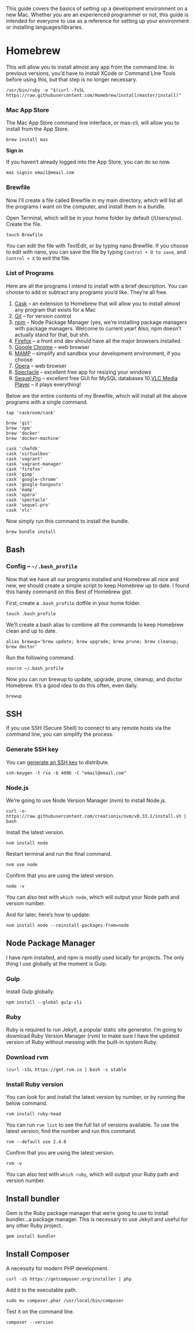 This guide covers the basics of setting up a development environment on a new Mac. Whether you are an experienced programmer or not, this guide is intended for everyone to use as a reference for setting up your environment or installing languages/libraries.

# Homebrew
This will allow you to install almost any app from the command line. In previous versions, you’d have to install XCode or Command Line Tools before using this, but that step is no longer necessary.

```
/usr/bin/ruby -e "$(curl -fsSL https://raw.githubusercontent.com/Homebrew/install/master/install)"
```

### Mac App Store
The Mac App Store command line interface, or mas-cli, will allow you to install from the App Store.

```
brew install mas
```

**Sign in**

If you haven’t already logged into the App Store, you can do so now.

```
mas signin email@email.com
```

### Brewfile
Now I’ll create a file called Brewfile in my main directory, which will list all the programs I want on the computer, and install them in a bundle.

Open Terminal, which will be in your home folder by default (/Users/you). Create the file.

```
touch Brewfile
```

You can edit the file with TextEdit, or by typing nano Brewfile. If you choose to edit with nano, you can save the file by typing ```Control + O to save```, and ```Control + X``` to exit the file.

### List of Programs

Here are all the programs I intend to install with a brief description. You can choose to add or subtract any programs you’d like. They’re all free.

1. [Cask](https://caskroom.github.io/) – an extension to Homebrew that will allow you to install almost any program that exists for a Mac
2. [Git](https://git-scm.com/) – for version control
3. [npm](https://www.npmjs.com/) – Node Package Manager (yes, we’re installing package managers with package managers. Welcome to current year! Also, npm doesn’t actually stand for that, but shh.
4. [Firefox](https://www.mozilla.org/en-US/firefox/products/) – a front end dev should have all the major browsers installed
5. [Google Chrome](https://www.google.com/chrome/) – web browser
6. [MAMP](https://www.mamp.info/en/) – simplify and sandbox your development environment, if you choose
7. [Opera](http://www.opera.com/) – web browser
8. [Spectacle](https://www.spectacleapp.com/) – excellent free app for resizing your windows
9. [Sequel Pro](https://www.sequelpro.com/) – excellent free GUI for MySQL databases
10.[VLC Media Player](http://www.videolan.org/vlc/index.html) – it plays everything!

Below are the entire contents of my Brewfile, which will install all the above programs with a single command.

```
tap 'caskroom/cask'

brew 'git'
brew 'npm'
brew 'docker'
brew 'docker-machine'

cask 'chefdk'
cask 'virtualbox'
cask 'vagrant'
cask 'vagrant-manager'
cask 'firefox'
cask 'gimp'
cask 'google-chrome'
cask 'google-hangouts'
cask 'mamp'
cask 'opera'
cask 'spectacle'
cask 'sequel-pro'
cask 'vlc'
```

Now simply run this command to install the bundle.

```
brew bundle install
```

## Bash

### Config – ```~/.bash_profile```
Now that we have all our programs installed and Homebrew all nice and new, we should create a simple script to keep Homebrew up to date. I found this handy command on this Best of Homebrew gist.

First, create a ```.bash_profile``` dotfile in your home folder.

```
touch .bash_profile
```

We’ll create a bash alias to combine all the commands to keep Homebrew clean and up to date.

```
alias brewup='brew update; brew upgrade; brew prune; brew cleanup; brew doctor'
```

Run the following command.

```
source ~/.bash_profile
```

Now you can run brewup to update, upgrade, prune, cleanup, and doctor Homebrew. It’s a good idea to do this often, even daily.

```
brewup
```

## SSH
If you use SSH (Secure Shell) to connect to any remote hosts via the command line, you can simplify the process.

### Generate SSH key
You can [generate an SSH key](https://help.github.com/articles/generating-a-new-ssh-key-and-adding-it-to-the-ssh-agent/) to distribute.

```
ssh-keygen -t rsa -b 4096 -C "email@email.com"
```

### Node.js
We’re going to use Node Version Manager (nvm) to install Node.js.

```
curl -o- https://raw.githubusercontent.com/creationix/nvm/v0.33.1/install.sh | bash
```

Install the latest version.

```
nvm install node
```

Restart terminal and run the final command.

```
nvm use node
```

Confirm that you are using the latest version.

```
node -v
```

You can also test with `which node`, which will output your Node path and version number.

And for later, here’s how to update:

```
nvm install node --reinstall-packages-from=node
```

## Node Package Manager
I have npm installed, and npm is mostly used locally for projects. The only thing I use globally at the moment is Gulp.

### Gulp

Install Gulp globally.

```
npm install --global gulp-cli
```

### Ruby
Ruby is required to run Jekyll, a popular static site generator. I’m going to download Ruby Version Manager (rvm) to make sure I have the updated version of Ruby without messing with the built-in system Ruby.

### Download rvm

```
\curl -sSL https://get.rvm.io | bash -s stable
```

### Install Ruby version
You can look for and install the latest version by number, or by running the below command.

```
rvm install ruby-head
```

You can run `rvm list` to see the full list of versions available. To use the latest version, find the number and run this command.

```
rvm --default use 2.4.0
```

Confirm that you are using the latest version.

```
rvm -v
```

You can also test with `which ruby`, which will output your Ruby path and version number.

## Install bundler
Gem is the Ruby package manager that we’re going to use to install bundler…a package manager. This is necessary to use Jekyll and useful for any other Ruby project.

```
gem install bundler
```

## Install Composer
A necessity for modern PHP development.

```
curl -sS https://getcomposer.org/installer | php
```

Add it to the executable path.

```
sudo mv composer.phar /usr/local/bin/composer
```

Test it on the command line.

```
composer --version
```
